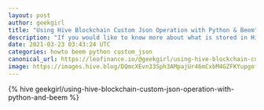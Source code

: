 ```yaml
---
layout: post
author: geekgirl
title: "Using Hive Blockchain Custom Json Operation with Python & Beem"
description: "If you would like to know more about what is stored in Hive blocks and and curious about various Hive operations, feel free to read my Exploring Hive Blocks post."
date: 2021-03-23 03:43:24 UTC
categories: howto beem python custom_json
canonical_url: https://leofinance.io/@geekgirl/using-hive-blockchain-custom-json-operation-with-python-and-beem
image: https://images.hive.blog/DQmcXEvn33Sph3AMpajUr46mCxbM4GZFKYupgof5aaHQnZQ/hivewp20.png
---
```

{% hive geekgirl/using-hive-blockchain-custom-json-operation-with-python-and-beem %}

